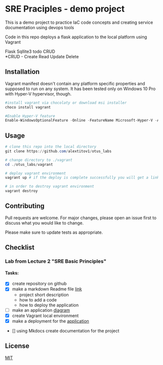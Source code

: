 # SRE Praciples - demo project

This is a demo project to practice IaC code concepts and creating service documentation using devops tools

Code in this repo deploys a flask application to the local platform using Vagrant

Flask Sqllite3 todo CRUD<br>
*CRUD - Create Read Update Delete


## Installation

Vagrant manifest doesn't contain any platform specific properties and supposed to run on any system. It has been tested only on Windows 10 Pro with Hyper-V hypervisor, though.

```powershell
#install vagrant via chocolaty or download msi installer 
choco install vagrant

#Enable Hyper-V feature
Enable-WindowsOptionalFeature -Online -FeatureName Microsoft-Hyper-V -A
```

## Usage

```powershell
# clone this repo into the local directory
git clone https://github.com/alextitov1/otus_labs

# change directory to ./vagrant
cd ./otus_labs/vagrant

# deploy vagrant environment 
vagrant up # if the deploy is complete successfully you will get a link to the service

# in order to destroy vagrant environment 
vagrant destroy

```

## Contributing
Pull requests are welcome. For major changes, please open an issue first to discuss what you would like to change.

Please make sure to update tests as appropriate.

## Checklist
### Lab from Lecture 2 "SRE Basic Principles"

#### Tasks:
 - [x] create repository on github
 - [x] make a markdown Readme file [link](https://www.makeareadme.com/)
    - project short description
    - how to add a code
    - how to deploy the application
 - [ ] make an application [diagram](https://github.com/mingrammer/diagrams)
 - [x] create Vagrant local environment
 - [x] make a deployment for the [application](https://github.com/Zenahr/flask-sqlite3-todo-crud)
 - [] using Mkdocs create documentation for the project 

## License
[MIT](https://choosealicense.com/licenses/mit/)